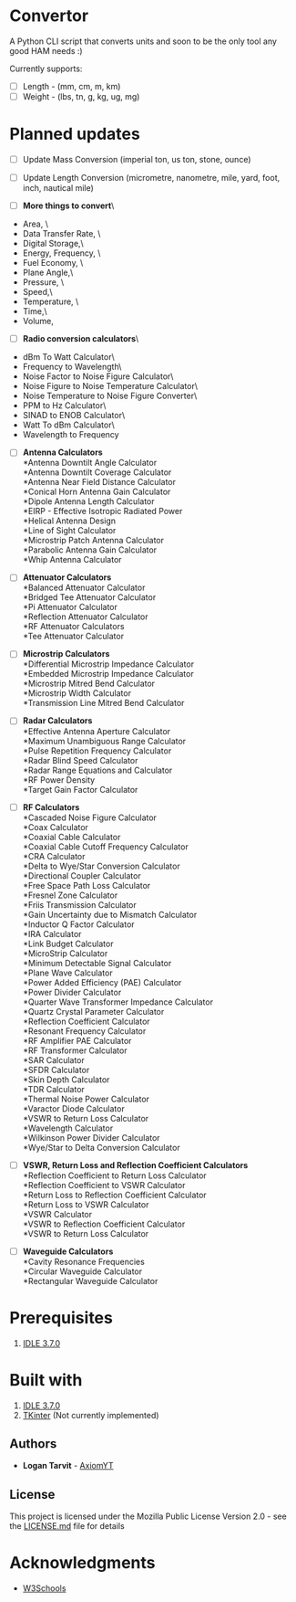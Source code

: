 # Convertor
A Python CLI script that converts units and soon to be the only tool any good HAM needs :)

Currently supports:

- [ ] Length - (mm, cm, m, km)
- [ ] Weight - (lbs, tn, g, kg, ug, mg)

# Planned updates

- [ ] Update Mass Conversion (imperial ton, us ton, stone, ounce)
- [ ] Update Length Conversion (micrometre, nanometre, mile, yard, foot, inch, nautical mile)

- [ ] **More things to convert**\
* Area, \
* Data Transfer Rate, \
* Digital Storage,\
* Energy, Frequency, \
* Fuel Economy, \
* Plane Angle,\
* Pressure, \
* Speed,\
* Temperature, \
* Time,\
* Volume,

- [ ] **Radio conversion calculators**\
* dBm To Watt Calculator\
* Frequency to Wavelength\
* Noise Factor to Noise Figure Calculator\
* Noise Figure to Noise Temperature Calculator\
* Noise Temperature to Noise Figure Converter\
* PPM to Hz Calculator\
* SINAD to ENOB Calculator\
* Watt To dBm Calculator\
* Wavelength to Frequency

- [ ] **Antenna Calculators**\
*Antenna Downtilt Angle Calculator\
*Antenna Downtilt Coverage Calculator\
*Antenna Near Field Distance Calculator\
*Conical Horn Antenna Gain Calculator\
*Dipole Antenna Length Calculator\
*EIRP - Effective Isotropic Radiated Power\
*Helical Antenna Design\
*Line of Sight Calculator\
*Microstrip Patch Antenna Calculator\
*Parabolic Antenna Gain Calculator\
*Whip Antenna Calculator

- [ ] **Attenuator Calculators**\
*Balanced Attenuator Calculator\
*Bridged Tee Attenuator Calculator\
*Pi Attenuator Calculator\
*Reflection Attenuator Calculator\
*RF Attenuator Calculators\
*Tee Attenuator Calculator

- [ ] **Microstrip Calculators**\
*Differential Microstrip Impedance Calculator\
*Embedded Microstrip Impedance Calculator\
*Microstrip Mitred Bend Calculator\
*Microstrip Width Calculator\
*Transmission Line Mitred Bend Calculator

- [ ] **Radar Calculators**\
*Effective Antenna Aperture Calculator\
*Maximum Unambiguous Range Calculator\
*Pulse Repetition Frequency Calculator\
*Radar Blind Speed Calculator\
*Radar Range Equations and Calculator\
*RF Power Density\
*Target Gain Factor Calculator

- [ ] **RF Calculators**\
*Cascaded Noise Figure Calculator\
*Coax Calculator\
*Coaxial Cable Calculator\
*Coaxial Cable Cutoff Frequency Calculator\
*CRA Calculator\
*Delta to Wye/Star Conversion Calculator\
*Directional Coupler Calculator\
*Free Space Path Loss Calculator\
*Fresnel Zone Calculator\
*Friis Transmission Calculator\
*Gain Uncertainty due to Mismatch Calculator\
*Inductor Q Factor Calculator\
*IRA Calculator\
*Link Budget Calculator\
*MicroStrip Calculator\
*Minimum Detectable Signal Calculator\
*Plane Wave Calculator\
*Power Added Efficiency (PAE) Calculator\
*Power Divider Calculator\
*Quarter Wave Transformer Impedance Calculator\
*Quartz Crystal Parameter Calculator\
*Reflection Coefficient Calculator\
*Resonant Frequency Calculator\
*RF Amplifier PAE Calculator\
*RF Transformer Calculator\
*SAR Calculator\
*SFDR Calculator\
*Skin Depth Calculator\
*TDR Calculator\
*Thermal Noise Power Calculator\
*Varactor Diode Calculator\
*VSWR to Return Loss Calculator\
*Wavelength Calculator\
*Wilkinson Power Divider Calculator\
*Wye/Star to Delta Conversion Calculator

- [ ] **VSWR, Return Loss and Reflection Coefficient Calculators**\
*Reflection Coefficient to Return Loss Calculator\
*Reflection Coefficient to VSWR Calculator\
*Return Loss to Reflection Coefficient Calculator\
*Return Loss to VSWR Calculator\
*VSWR Calculator\
*VSWR to Reflection Coefficient Calculator\
*VSWR to Return Loss Calculator

- [ ] **Waveguide Calculators**\
*Cavity Resonance Frequencies\
*Circular Waveguide Calculator\
*Rectangular Waveguide Calculator

# Prerequisites

1) [IDLE 3.7.0](https://www.python.org/downloads/release/python-370/)

# Built with

1) [IDLE 3.7.0](https://www.python.org/downloads/release/python-370/)
2) [TKinter](https://wiki.python.org/moin/TkInter) (Not currently implemented)

## Authors

* **Logan Tarvit** - [AxiomYT](https://github.com/AxiomYT)

## License

This project is licensed under the Mozilla Public License Version 2.0 - see the [LICENSE.md](LICENSE.md) file for details

# Acknowledgments

* [W3Schools](https://www.w3schools.com/python/)
